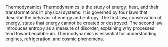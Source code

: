Thermodynamics
Thermodynamics is the study of energy, heat, and their transformations in physical systems. It is governed by four laws that describe the behavior of energy and entropy. The first law, conservation of energy, states that energy cannot be created or destroyed. The second law introduces entropy as a measure of disorder, explaining why processes tend toward equilibrium. Thermodynamics is essential for understanding engines, refrigeration, and cosmic phenomena.